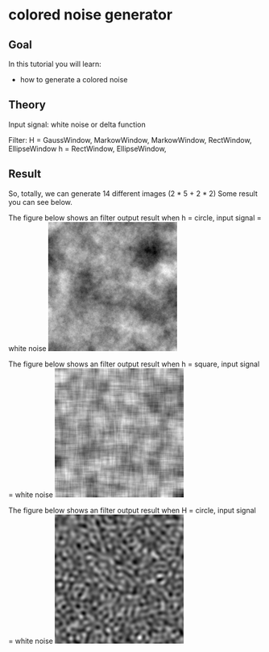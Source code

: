 colored noise generator
==========================

Goal
----

In this tutorial you will learn:

-   how to generate a colored noise

Theory
------
Input signal: 
white noise or delta function

Filter:
H = GaussWindow, MarkowWindow, MarkowWindow, RectWindow, EllipseWindow
h = RectWindow, EllipseWindow, 

Result
------
So, totally, we can generate 14 different images (2 * 5 + 2 * 2)
Some result you can see below.

The figure below shows an filter output result when h = circle, input signal = white noise
![](/www/images/h=circle.jpg)

The figure below shows an filter output result when h = square, input signal = white noise
![](/www/images/h=square.jpg)

The figure below shows an filter output result when H = circle, input signal = white noise
![](/www/images/HH=circle.jpg)
